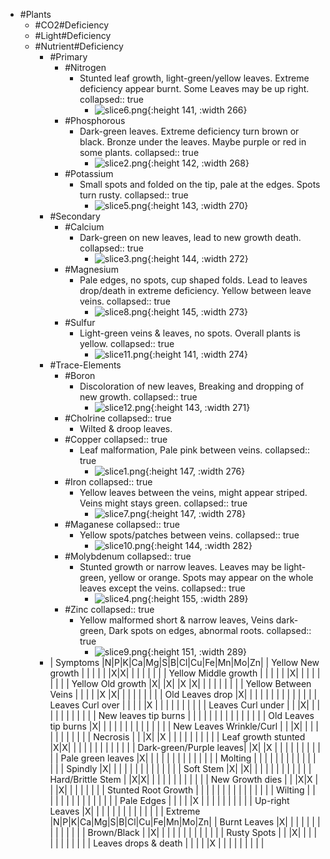 - #Plants
	- #CO2#Deficiency
	- #Light#Deficiency
	- #Nutrient#Deficiency
		- #Primary
			- #Nitrogen
				- Stunted leaf growth, light-green/yellow leaves. Extreme deficiency appear burnt. Some Leaves may be up right.
				  collapsed:: true
					- ![slice6.png](../assets/slice6_1672610144042_0.png){:height 141, :width 266}
			- #Phosphorous
				- Dark-green leaves. Extreme deficiency turn brown or black. Bronze under the leaves. Maybe purple or red in some plants.
				  collapsed:: true
					- ![slice2.png](../assets/slice2_1672610160012_0.png){:height 142, :width 268}
			- #Potassium
				- Small spots and folded on the tip, pale at the edges. Spots turn rusty.
				  collapsed:: true
					- ![slice5.png](../assets/slice5_1672610166079_0.png){:height 143, :width 270}
		- #Secondary
			- #Calcium
				- Dark-green on new leaves, lead to new growth death.
				  collapsed:: true
					- ![slice3.png](../assets/slice3_1672610182703_0.png){:height 144, :width 272}
			- #Magnesium
				- Pale edges, no spots, cup shaped folds. Lead to leaves drop/death in extreme deficiency. Yellow between leave veins.
				  collapsed:: true
					- ![slice8.png](../assets/slice8_1672610191798_0.png){:height 145, :width 273}
			- #Sulfur
				- Light-green veins & leaves, no spots. Overall plants is yellow.
				  collapsed:: true
					- ![slice11.png](../assets/slice11_1672610200804_0.png){:height 141, :width 274}
		- #Trace-Elements
			- #Boron
				- Discoloration of new leaves, Breaking and dropping of new growth.
				  collapsed:: true
					- ![slice12.png](../assets/slice12_1672610207854_0.png){:height 143, :width 271}
			- #Cholrine
			  collapsed:: true
				- Wilted & droop leaves.
			- #Copper
			  collapsed:: true
				- Leaf malformation, Pale pink between veins.
				  collapsed:: true
					- ![slice1.png](../assets/slice1_1672610083579_0.png){:height 147, :width 276}
			- #Iron
			  collapsed:: true
				- Yellow leaves between the veins, might appear striped. Veins might stays green.
				  collapsed:: true
					- ![slice7.png](../assets/slice7_1672610220215_0.png){:height 147, :width 278}
			- #Maganese
			  collapsed:: true
				- Yellow spots/patches between veins.
				  collapsed:: true
					- ![slice10.png](../assets/slice10_1672610234961_0.png){:height 144, :width 282}
			- #Molybdenum
			  collapsed:: true
				- Stunted growth or narrow leaves. Leaves may be light-green, yellow or orange. Spots may appear on the whole leaves except the veins.
				  collapsed:: true
					- ![slice4.png](../assets/slice4_1672610243211_0.png){:height 155, :width 289}
			- #Zinc
			  collapsed:: true
				- Yellow malformed short & narrow leaves, Veins dark-green, Dark spots on edges, abnormal roots.
				  collapsed:: true
					- ![slice9.png](../assets/slice9_1672610253586_0.png){:height 151, :width 289}
		- | Symptoms                |N|P|K|Ca|Mg|S|B|Cl|Cu|Fe|Mn|Mo|Zn|
		  | Yellow New growth       | | | |  |  |X|X|  |  |  |  |  |  |
		  | Yellow Middle growth    | | | |  |  |X| |  |  |  |  |  |  |
		  | Yellow Old growth       |X| |X|  |X |X| |  |  |  |  |  |  |
		  | Yellow Between Veins    | | | |  |X |X| |  |  |  |  |  |  |
		  | Old Leaves drop         |X| | |  |  | | |  |  |  |  |  |  |
		  | Leaves Curl over        | | | |  |X | | |  |  |  |  |  |  |
		  | Leaves Curl under       | | |X|  |  | | |  |  |  |  |  |  |
		  | New leaves tip burns    | | | |  |  | | |  |  |  |  |  |  |
		  | Old Leaves tip burns    |X| | |  |  | | |  |  |  |  |  |  |
		  | New Leaves Wrinkle/Curl | | |X|  |  | | |  |  |  |  |  |  |
		  | Necrosis                | | |X|  |X | | |  |  |  |  |  |  |
		  | Leaf growth stunted     |X|X| |  |  | | |  |  |  |  |  |  |
		  | Dark-green/Purple leaves| |X| |X |  | | |  |  |  |  |  |  |
		  | Pale green leaves       |X| | |  |  | | |  |  |  |  |  |  |
		  | Molting                 | | | |  |  | | |  |  |  |  |  |  |
		  | Spindly                 |X| | |  |  | | |  |  |  |  |  |  |
		  | Soft Stem               |X| |X|  |  | | |  |  |  |  |  |  |
		  | Hard/Brittle Stem       | |X|X|  |  | | |  |  |  |  |  |  |
		  | New Growth dies         | | |X|X |  | |X|  |  |  |  |  |  |
		  | Stunted Root Growth     | | | |  |  | | |  |  |  |  |  |  |
		  | Wilting                 | | | |  |  | | |  |  |  |  |  |  |
		  | Pale Edges              | | | |  |X | | |  |  |  |  |  |  |
		  | Up-right Leaves         |X| | |  |  | | |  |  |  |  |  |  |
		  | Extreme                 |N|P|K|Ca|Mg|S|B|Cl|Cu|Fe|Mn|Mo|Zn|
		  | Burnt Leaves            |X| | |  |  | | |  |  |  |  |  |  |
		  | Brown/Black             | |X| |  |  | | |  |  |  |  |  |  |
		  | Rusty Spots             | | |X|  |  | | |  |  |  |  |  |  |
		  | Leaves drops & death    | | | |  |X | | |  |  |  |  |  |  |